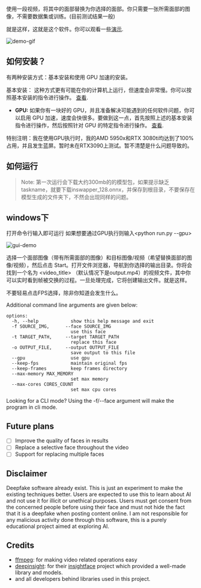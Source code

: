 
使用一段视频，将其中的面部替换为你选择的面部。你只需要一张所需面部的图像，不需要数据集或训练。(目前测试结果一般)

就是这样，这就是这个软件。你可以观看一些[演示](https://drive.google.com/drive/folders/1KHv8n_rd3Lcr2v7jBq1yPSTWM554Gq8e?usp=sharing).

![demo-gif](demo.gif)

## 如何安装？

有两种安装方式：基本安装和使用 GPU 加速的安装。

基本安装： 这种方式更有可能在你的计算机上运行，但速度会非常慢。你可以按照基本安装的指令进行操作。 [查看](https://github.com/s0md3v/roop/wiki/1.-Installation).

- **GPU:** 如果你有一块好的 GPU，并且准备解决可能遇到的任何软件问题，你可以启用 GPU 加速，速度会快很多。要做到这一点，首先按照上述的基本安装指令进行操作，然后按照针对 GPU 的特定指令进行操作。 [查看](https://github.com/s0md3v/roop/wiki/2.-GPU-Acceleration).

特别注明：我在使用GPU执行时，我的AMD 5950x和RTX 3080ti均达到了100%占用，并且发生蓝屏。暂时未在RTX3090上测试。暂不清楚是什么问题导致的。

## 如何运行
> Note: 第一次运行会下载大约300mb的的模型包，如果提示缺乏taskname，就要下载inswapper_128.onnx，并保存到根目录，不要保存在模型生成的文件夹下，不然会出现同样的问题。

## windows下
打开命令行输入<python run.py>即可运行
如果想要通过GPU执行则输入<python run.py --gpu>


![gui-demo](gui-demo.png)

选择一个面部图像（带有所需面部的图像）和目标图像/视频（希望替换面部的图像/视频），然后点击 Start。打开文件浏览器，导航到你选择的输出目录。你将会找到一个名为 <video_title> （默认情况下是output.mp4）的视频文件，其中你可以实时看到帧被交换的过程。一旦处理完成，它将创建输出文件。就是这样。
  
不要轻易点击FPS选择，除非你知道会发生什么。
  
Additional command line arguments are given below:

```
options:
  -h, --help            show this help message and exit
  -f SOURCE_IMG,      --face SOURCE_IMG
                        use this face
  -t TARGET_PATH,     --target TARGET_PATH
                        replace this face
  -o OUTPUT_FILE,     --output OUTPUT_FILE
                        save output to this file
  --gpu                 use gpu
  --keep-fps            maintain original fps
  --keep-frames         keep frames directory
  --max-memory MAX_MEMORY
                        set max memory
  --max-cores CORES_COUNT
                        set max cpu cores
```

Looking for a CLI mode? Using the -f/--face argument will make the program in cli mode.

## Future plans
- [ ] Improve the quality of faces in results
- [ ] Replace a selective face throughout the video
- [ ] Support for replacing multiple faces

## Disclaimer
Deepfake software already exist. This is just an experiment to make the existing techniques better. Users are expected to use this to learn about AI and not use it for illicit or unethical purposes. Users must get consent from the concerned people before using their face and must not hide the fact that it is a deepfake when posting content online. I am not responsible for any malicious activity done through this software, this is a purely educational project aimed at exploring AI.

## Credits
- [ffmpeg](https://ffmpeg.org/): for making video related operations easy
- [deepinsight](https://github.com/deepinsight): for their [insightface](https://github.com/deepinsight/insightface) project which provided a well-made library and models.
- and all developers behind libraries used in this project.
